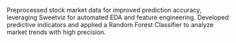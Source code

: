 Preprocessed stock market data for improved prediction accuracy, leveraging Sweetviz for automated EDA and feature engineering. Developed predictive indicators and applied a Random Forest Classifier to analyze market trends with high precision.
